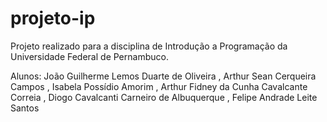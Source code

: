 # projeto-ip
Projeto realizado para a disciplina de Introdução a Programação da Universidade Federal de Pernambuco.

Alunos: João Guilherme Lemos Duarte de Oliveira <jgldo>, Arthur Sean Cerqueira Campos <ascc2>, Isabela Possídio Amorim <ipa>, Arthur Fidney da Cunha Cavalcante Correia <afccc>, Diogo Cavalcanti Carneiro de Albuquerque <dcca>, Felipe Andrade Leite Santos <fals2>
